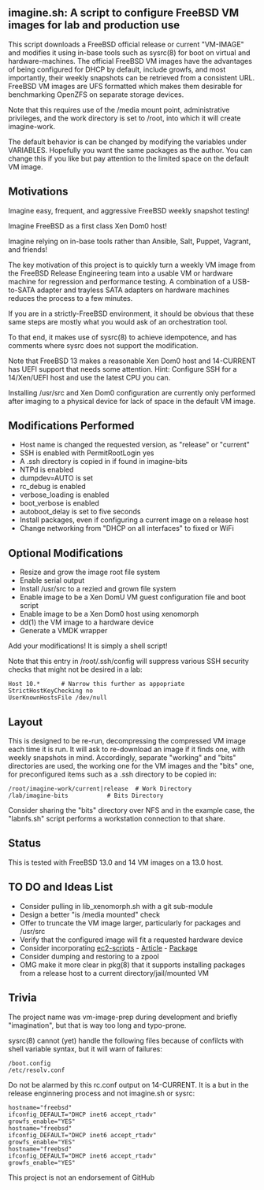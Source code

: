 ## imagine.sh: A script to configure FreeBSD VM images for lab and production use

This script downloads a FreeBSD official release or current "VM-IMAGE" and modifies it using in-base tools such as sysrc(8) for boot on virtual and hardware-machines. The official FreeBSD VM images have the advantages of being configured for DHCP by default, include growfs, and most importantly, their weekly snapshots can be retrieved from a consistent URL. FreeBSD VM images are UFS formatted which makes them desirable for benchmarking OpenZFS on separate storage devices.

Note that this requires use of the /media mount point, administrative privileges, and the work directory is set to /root, into which it will create imagine-work.

The default behavior is can be changed by modifying the variables under VARIABLES. Hopefully you want the same packages as the author. You can change this if you like but pay attention to the limited space on the default VM image.

## Motivations

Imagine easy, frequent, and aggressive FreeBSD weekly snapshot testing!

Imagine FreeBSD as a first class Xen Dom0 host!

Imagine relying on in-base tools rather than Ansible, Salt, Puppet, Vagrant, and friends!

The key motivation of this project is to quickly turn a weekly VM image from the FreeBSD Release Engineering team into a usable VM or hardware machine for regression and performance testing. A combination of a USB-to-SATA adapter and trayless SATA adapters on hardware machines reduces the process to a few minutes.

If you are in a strictly-FreeBSD environment, it should be obvious that these same steps are mostly what you would ask of an orchestration tool.

To that end, it makes use of sysrc(8) to achieve idempotence, and has comments where sysrc does not support the modification.

Note that FreeBSD 13 makes a reasonable Xen Dom0 host and 14-CURRENT has UEFI support that needs some attention. Hint: Configure SSH for a 14/Xen/UEFI host and use the latest CPU you can.

Installing /usr/src and Xen Dom0 configuration are currently only performed after imaging to a physical device for lack of space in the default VM image.

## Modifications Performed

* Host name is changed the requested version, as "release" or "current"
* SSH is enabled with PermitRootLogin yes
* A .ssh directory is copied in if found in imagine-bits
* NTPd is enabled
* dumpdev=AUTO is set
* rc_debug is enabled
* verbose_loading is enabled
* boot_verbose is enabled
* autoboot_delay is set to five seconds
* Install packages, even if configuring a current image on a release host
* Change networking from "DHCP on all interfaces" to fixed or WiFi

## Optional Modifications

* Resize and grow the image root file system
* Enable serial output
* Install /usr/src to a rezied and grown file system
* Enable image to be a Xen DomU VM guest configuration file and boot script
* Enable image to be a Xen Dom0 host using xenomorph
* dd(1) the VM image to a hardware device
* Generate a VMDK wrapper

Add your modifications! It is simply a shell script!

Note that this entry in /root/.ssh/config will suppress various SSH security checks that might not be desired in a lab:

```
Host 10.*      # Narrow this further as appopriate
StrictHostKeyChecking no
UserKnownHostsFile /dev/null
```

## Layout

This is designed to be re-run, decompressing the compressed VM image each time it is run. It will ask to re-download an image if it finds one, with weekly snapshots in mind. Accordingly, separate "working" and "bits" directories are used, the working one for the VM images and the "bits" one, for preconfigured items such as a .ssh directory to be copied in:

```
/root/imagine-work/current|release	# Work Directory
/lab/imagine-bits			# Bits Directory
```

Consider sharing the "bits" directory over NFS and in the example case, the "labnfs.sh" script performs a workstation connection to that share.

## Status

This is tested with FreeBSD 13.0 and 14 VM images on a 13.0 host.

## TO DO and Ideas List

* Consider pulling in lib_xenomorph.sh with a git sub-module
* Design a better "is /media mounted" check
* Offer to truncate the VM image larger, particularly for packages and /usr/src
* Verify that the configured image will fit a requested hardware device
* Consider incorporating [ec2-scripts](https://github.com/cperciva/ec2-scripts) - [Article]( https://www.daemonology.net/blog/2013-12-09-FreeBSD-EC2-configinit.html) - [Package]( https://www.freshports.org/sysutils/firstboot-pkgs/)
* Consider dumping and restoring to a zpool
* OMG make it more clear in pkg(8) that it supports installing packages from a release host to a current directory/jail/mounted VM

## Trivia

The project name was vm-image-prep during development and briefly "imagination", but that is way too long and typo-prone.

sysrc(8) cannot (yet) handle the following files because of confilcts with shell variable syntax, but it will warn of failures:
```
/boot.config
/etc/resolv.conf
```

Do not be alarmed by this rc.conf output on 14-CURRENT. It is a but in the release enginnering process and not imagine.sh or sysrc:
```
hostname="freebsd"
ifconfig_DEFAULT="DHCP inet6 accept_rtadv"
growfs_enable="YES"
hostname="freebsd"
ifconfig_DEFAULT="DHCP inet6 accept_rtadv"
growfs_enable="YES"
hostname="freebsd"
ifconfig_DEFAULT="DHCP inet6 accept_rtadv"
growfs_enable="YES"
```
This project is not an endorsement of GitHub
